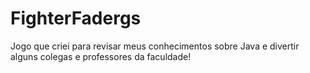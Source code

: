 # FighterFadergs
Jogo que criei para revisar meus conhecimentos sobre Java e divertir alguns colegas e professores da faculdade!
